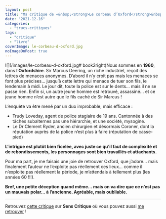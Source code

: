 ```yaml
---
layout: post
title: "Ma critique de «&nbsp;<strong>Le corbeau d’Oxford</strong>&nbsp;» de <em>Faith Martin</em>"
date: "2021-12-16"
categories: 
  - "trucs-critiques"
tags: 
  - "critique"
  - "livre"
coverImage: le-corbeau-d-oxford.jpg
noImageOnPost: true
---
```


![](/images/le-corbeau-d-oxford.jpg# book2right)Nous sommes en **1960**, dans l’**Oxfordshire**. Sir Marcus Deering, un riche industriel, reçoit des lettres de menaces anonymes. D’abord il n’y croit pas mais les menaces se font plus précises… jusqu’à cette lettre qui menace de tuer son fils, le lendemain à midi. Le jour dit, toute la police est sur le dents… mais il ne se passe rien. Enfin si, un autre jeune homme est retrouvé, assassiné… et ce jeune homme n’est autre que le fils caché de Sir Marcus !

L’enquête va être mené par un duo improbable, mais efficace :

 - Trudy Loveday, agent de police stagiaire de 19 ans. Cantonnée à des tâches subalternes pas une hiérarchie, et une société, mysogine.
 - Le Dr Clement Ryder, ancien chirurgien et désormais Coroner, dont la réputation auprès de la police n’est plus à faire (réputation de casse-pied)

**L’intrigue est plutôt bien ficelée, avec juste ce qu’il faut de complexité et de rebondissements, les personnages sont bien travaillés et attachants.**

Pour ma part, je me faisais une joie de retrouver Oxford, que j’adore… mais finalement l’auteur ne l’exploite pas réellement ces lieux… comme il n’exploite pas réellement la période, je m’attendais à tellement plus (les années 60 !!!).

**Bref, une petite déception quand même… mais on va dire que ce n’est pas un mauvais polar… à l’ancienne. Agréable, mais oubliable.**
 
* * *

Retrouvez [cette critique](https://www.senscritique.com/livre/Le_corbeau_d_Oxford/critique/260507164) sur **Sens Critique** où vous pouvez aussi [me retrouver](http://www.senscritique.com/Arnaud_Malon) !
